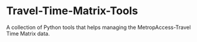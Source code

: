 Travel-Time-Matrix-Tools
========================

A collection of Python tools that helps managing the MetropAccess-Travel Time Matrix data.


